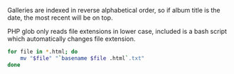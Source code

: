 Galleries are indexed in reverse alphabetical order, so if album title is the date, the most recent will be on top.

PHP glob only reads file extensions in lower case, included is a bash script which automatically changes file extension.

```bash
for file in *.html; do
    mv "$file" "`basename $file .html`.txt"
done
```
